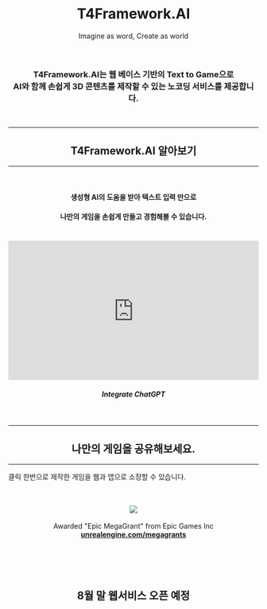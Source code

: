﻿---
layout: page
title: T4Framework.AI
subtitle: Imagine as word, Create as world

---
<style>
    .embed-container {
        position: relative;
        padding-bottom: 56.25%;
        height: 0;
        overflow: hidden;
        max-width: 100%;
    }

    .embed-container iframe, .embed-container object, .embed-container embed {
        position: absolute;
		top: 1%;
		down: 1%;
        left: 0%;
        width: 100%;
        height: 100%;
    }
</style>
<center><h3>T4Framework.AI는 웹 베이스 기반의 Text to Game으로<br> AI와 함께 손쉽게 3D 콘텐츠를 제작할 수 있는 노코딩 서비스를 제공합니다.</h3></center>

<br />
<hr />
<center><h2>T4Framework.AI 알아보기</h2></center>
<hr />

<center><br /><h4>생성형 AI의 도움을 받아 텍스트 입력 만으로</h4></center>
<center><h4>나만의 게임을 손쉽게 만들고 경험해볼 수 있습니다.<br /><br /></h4></center>
<div class="embed-container"><iframe src="https://www.youtube.com/embed/q3cdVJblMxk" frameborder="0"></iframe></div>
<center><h5>Integrate ChatGPT</h5></center>

<br />
<hr />
<center><h2>나만의 게임을 공유해보세요.</h2></center>
<hr />

클릭 한번으로 제작한 게임을 웹과 앱으로 소장할 수 있습니다.
<br /><br /><br />

<center>
    <center><img src="https://t4framework.com/img/Web_GooglePlay_Logo.png"></center>
    <br />
    Awarded "Epic MegaGrant" from Epic Games Inc<br />
    <a href="https://www.unrealengine.com/en-US/megagrants" target="_blank"><b>unrealengine.com/megagrants</b><br><br><br><br></a>
</center>

<br />
<center><h2>8월 말 웹서비스 오픈 예정</h2></center>

